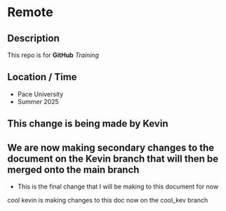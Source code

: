# Remote

## Description
This repo is for **GitHub** *Training*

## Location / Time
* Pace University
* Summer 2025

## This change is being made by Kevin

## We are now making secondary changes to the document on the Kevin branch that will then be merged onto the main branch

* This is the final change that I will be making to this document for now

cool kevin is making changes to this doc now on the cool_kev branch